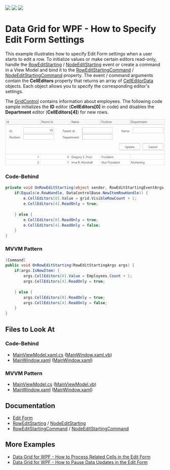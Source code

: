 <!-- default badges list -->
![](https://img.shields.io/endpoint?url=https://codecentral.devexpress.com/api/v1/VersionRange/398989306/21.2.2%2B)
[![](https://img.shields.io/badge/Open_in_DevExpress_Support_Center-FF7200?style=flat-square&logo=DevExpress&logoColor=white)](https://supportcenter.devexpress.com/ticket/details/T1035063)
[![](https://img.shields.io/badge/📖_How_to_use_DevExpress_Examples-e9f6fc?style=flat-square)](https://docs.devexpress.com/GeneralInformation/403183)
<!-- default badges end -->
# Data Grid for WPF - How to Specify Edit Form Settings

This example illustrates how to specify Edit Form settings when a user starts to edit a row. To initialize values or make certain editors read-only, handle the [RowEditStarting](https://docs.devexpress.com/WPF/DevExpress.Xpf.Grid.TableView.RowEditStarting) / [NodeEditStarting](https://docs.devexpress.com/WPF/DevExpress.Xpf.Grid.TreeListView.NodeEditStarting) event or create a command in a View Model and bind it to the [RowEditStartingCommand](https://docs.devexpress.com/WPF/DevExpress.Xpf.Grid.TableView.RowEditStartingCommand) / [NodeEditStartingCommand](https://docs.devexpress.com/WPF/DevExpress.Xpf.Grid.TreeListView.NodeEditStarting) property. The event / command arguments contain the **CellEditors** property that returns an array of [CellEditorData](https://docs.devexpress.com/CoreLibraries/DevExpress.Mvvm.CellEditorData) objects. Each object allows you to specify the corresponding editor's settings.

The [GridControl](https://docs.devexpress.com/WPF/DevExpress.Xpf.Grid.GridControl) contains information about employees. The following code sample initializes the **ID** editor (**CellEditors[0]** in code) and disables the **Department** editor (**CellEditors[4]**) for new rows. 

![](/21-2-roweditstarting-example.png)
### Code-Behind

```cs
private void OnRowEditStarting(object sender, RowEditStartingEventArgs e) {
    if(Equals(e.RowHandle, DataControlBase.NewItemRowHandle)) {
        e.CellEditors[0].Value = grid.VisibleRowCount + 1;
        e.CellEditors[4].ReadOnly = true;

    } else {
        e.CellEditors[0].ReadOnly = true;
        e.CellEditors[4].ReadOnly = false;
    }
}
```

### MVVM Pattern
```csharp
[Command]
public void OnRowEditStarting(RowEditStartingArgs args) {
    if(args.IsNewItem) {
        args.CellEditors[0].Value = Employees.Count + 1;
        args.CellEditors[4].ReadOnly = true;

    } else {
        args.CellEditors[0].ReadOnly = true;
        args.CellEditors[4].ReadOnly = false;
    }
}
```

<!-- default file list -->

## Files to Look At

### Code-Behind
- [MainViewModel.xaml.cs](./CS/DefineEditFormSettings_CodeBehind/MainWindow.xaml.cs#L48-L57) ([MainWindow.xaml.vb](./VB/DefineEditFormSettings_CodeBehind/MainWindow.xaml.vb#L91-L99))
- [MainWindow.xaml](./CS/DefineEditFormSettings_CodeBehind/MainWindow.xaml#L13) ([MainWindow.xaml](./VB/DefineEditFormSettings_CodeBehind/MainWindow.xaml#L13))

### MVVM Pattern
- [MainViewModel.cs](./CS/DefineEditFormSettings_MVVM/MainViewModel.cs#L23-L33) ([MainViewModel.vb](./VB/DefineEditFormSettings_MVVM/MainViewModel.vb#L81-L90))
- [MainWindow.xaml](./CS/DefineEditFormSettings_MVVM/MainWindow.xaml#L17) ([MainWindow.xaml](./VB/DefineEditFormSettings_MVVM/MainWindow.xaml#L17))

<!-- default file list end -->

## Documentation

- [Edit Form](https://docs.devexpress.com/WPF/401667/controls-and-libraries/data-grid/data-editing-and-validation/modify-cell-values/edit-entire-row#edit-form)
- [RowEditStarting](https://docs.devexpress.com/WPF/DevExpress.Xpf.Grid.TableView.RowEditStarting) / [NodeEditStarting](https://docs.devexpress.com/WPF/DevExpress.Xpf.Grid.TreeListView.NodeEditStarting)
- [RowEditStartingCommand](https://docs.devexpress.com/WPF/DevExpress.Xpf.Grid.TableView.RowEditStartingCommand) / [NodeEditStartingCommand](https://docs.devexpress.com/WPF/DevExpress.Xpf.Grid.TreeListView.NodeEditStarting)

## More Examples
- [Data Grid for WPF - How to Process Related Cells in the Edit Form](https://github.com/DevExpress-Examples/wpf-data-grid-edit-form-related-cells)
- [Data Grid for WPF - How to Pause Data Updates in the Edit Form](https://github.com/DevExpress-Examples/wpf-data-grid-edit-form-pause-updates)

